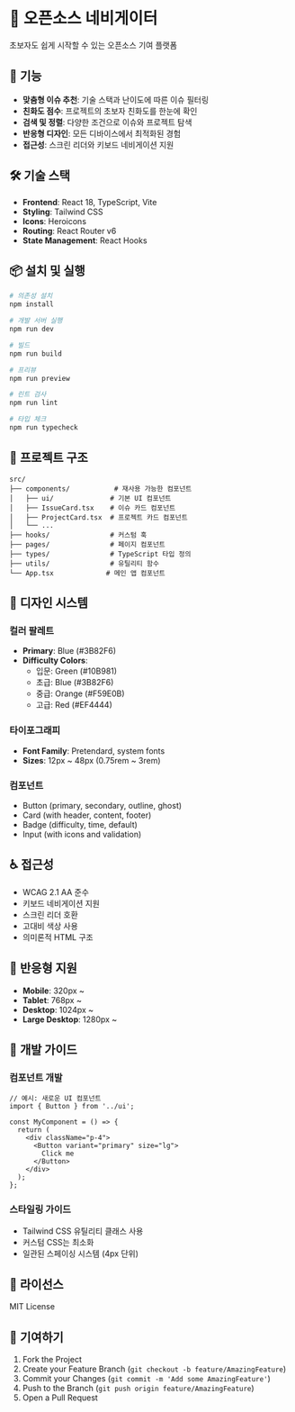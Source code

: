# 🎯 오픈소스 네비게이터

초보자도 쉽게 시작할 수 있는 오픈소스 기여 플랫폼

## 🚀 기능

- **맞춤형 이슈 추천**: 기술 스택과 난이도에 따른 이슈 필터링
- **친화도 점수**: 프로젝트의 초보자 친화도를 한눈에 확인
- **검색 및 정렬**: 다양한 조건으로 이슈와 프로젝트 탐색
- **반응형 디자인**: 모든 디바이스에서 최적화된 경험
- **접근성**: 스크린 리더와 키보드 네비게이션 지원

## 🛠 기술 스택

- **Frontend**: React 18, TypeScript, Vite
- **Styling**: Tailwind CSS
- **Icons**: Heroicons
- **Routing**: React Router v6
- **State Management**: React Hooks

## 📦 설치 및 실행

```bash
# 의존성 설치
npm install

# 개발 서버 실행
npm run dev

# 빌드
npm run build

# 프리뷰
npm run preview

# 린트 검사
npm run lint

# 타입 체크
npm run typecheck
```

## 📁 프로젝트 구조

```
src/
├── components/           # 재사용 가능한 컴포넌트
│   ├── ui/              # 기본 UI 컴포넌트
│   ├── IssueCard.tsx    # 이슈 카드 컴포넌트
│   ├── ProjectCard.tsx  # 프로젝트 카드 컴포넌트
│   └── ...
├── hooks/               # 커스텀 훅
├── pages/               # 페이지 컴포넌트
├── types/               # TypeScript 타입 정의
├── utils/               # 유틸리티 함수
└── App.tsx             # 메인 앱 컴포넌트
```

## 🎨 디자인 시스템

### 컬러 팔레트
- **Primary**: Blue (#3B82F6)
- **Difficulty Colors**:
  - 입문: Green (#10B981)
  - 초급: Blue (#3B82F6)
  - 중급: Orange (#F59E0B)
  - 고급: Red (#EF4444)

### 타이포그래피
- **Font Family**: Pretendard, system fonts
- **Sizes**: 12px ~ 48px (0.75rem ~ 3rem)

### 컴포넌트
- Button (primary, secondary, outline, ghost)
- Card (with header, content, footer)
- Badge (difficulty, time, default)
- Input (with icons and validation)

## ♿ 접근성

- WCAG 2.1 AA 준수
- 키보드 네비게이션 지원
- 스크린 리더 호환
- 고대비 색상 사용
- 의미론적 HTML 구조

## 📱 반응형 지원

- **Mobile**: 320px ~
- **Tablet**: 768px ~
- **Desktop**: 1024px ~
- **Large Desktop**: 1280px ~

## 🔧 개발 가이드

### 컴포넌트 개발
```tsx
// 예시: 새로운 UI 컴포넌트
import { Button } from '../ui';

const MyComponent = () => {
  return (
    <div className="p-4">
      <Button variant="primary" size="lg">
        Click me
      </Button>
    </div>
  );
};
```

### 스타일링 가이드
- Tailwind CSS 유틸리티 클래스 사용
- 커스텀 CSS는 최소화
- 일관된 스페이싱 시스템 (4px 단위)

## 📄 라이선스

MIT License

## 🤝 기여하기

1. Fork the Project
2. Create your Feature Branch (`git checkout -b feature/AmazingFeature`)
3. Commit your Changes (`git commit -m 'Add some AmazingFeature'`)
4. Push to the Branch (`git push origin feature/AmazingFeature`)
5. Open a Pull Request
